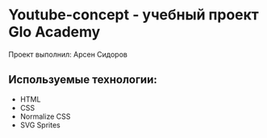 # Youtube-concept - учебный проект Glo Academy
Проект выполнил: Арсен Сидоров

## Используемые технологии:
- HTML
- CSS
- Normalize CSS
- SVG Sprites
